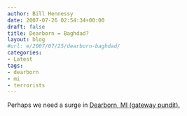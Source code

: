 ```yaml
---
author: Bill Hennessy
date: 2007-07-26 02:54:34+00:00
draft: false
title: Dearborn = Baghdad?
layout: blog
#url: e/2007/07/25/dearborn-baghdad/
categories:
- Latest
tags:
- dearborn
- mi
- terrorists
---
```


Perhaps we need a surge in [Dearborn, MI (gateway pundit).](https://gatewaypundit.blogspot.com/2007/07/terrorists-bomb-tour-de-france.html)
